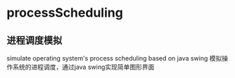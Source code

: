 # processScheduling
## 进程调度模拟
simulate operating system's process scheduling based on java swing
模拟操作系统的进程调度，通过java swing实现简单图形界面
